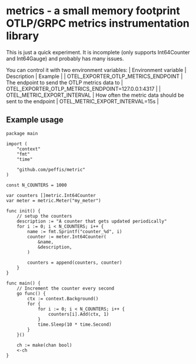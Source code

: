 # metrics - a small memory footprint OTLP/GRPC metrics instrumentation library

This is just a quick experiment. It is incomplete (only supports
Int64Counter and Int64Gauge) and probably has many issues.

You can control it with two environment variables:
| Environment variable | Description | Example |
| OTEL_EXPORTER_OTLP_METRICS_ENDPOINT | The endpoint to send the OTLP
metrics data to | OTEL_EXPORTER_OTLP_METRICS_ENDPOINT=127.0.0.1:4317 |
| OTEL_METRIC_EXPORT_INTERVAL | How often the metric data should be
sent to the endpoint | OTEL_METRIC_EXPORT_INTERVAL=15s |

## Example usage
```golang
package main

import (
	"context"
	"fmt"
	"time"

	"github.com/peffis/metric"
)

const N_COUNTERS = 1000

var counters []metric.Int64Counter
var meter = metric.Meter("my_meter")

func init() {
	// setup the counters
	description := "A counter that gets updated periodically"
	for i := 0; i < N_COUNTERS; i++ {
		name := fmt.Sprintf("counter_%d", i)
		counter := meter.Int64Counter(
			&name,
			&description,
		)

		counters = append(counters, counter)
	}
}

func main() {
	// Increment the counter every second
	go func() {
		ctx := context.Background()
		for {
			for i := 0; i < N_COUNTERS; i++ {
				counters[i].Add(ctx, 1)
			}
			time.Sleep(10 * time.Second)
		}
	}()

	ch := make(chan bool)
	<-ch
}
```